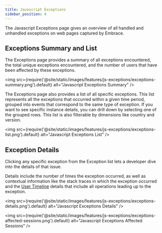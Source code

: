 ```yaml
---
title: Javascript Exceptions
sidebar_position: 4
---
```


The Javascript Exceptions page gives an overview of all handled and unhandled exceptions on web pages captured by Embrace.

## Exceptions Summary and List

The Exceptions page provides a summary of all exceptions encountered, the total unique exceptions encountered, and the number of users that have been affected by these exceptions.

<img src={require('@site/static/images/features/js-exceptions/exceptions-summary.png').default} alt="Javascript Exceptions Summary" />

The Exceptions page also provides a list of all specific exceptions. This list represents all the exceptions that
occurred within a given time period, grouped into events that correspond to the same type of exception. If you want to
see specific instance details, you can drill down by selecting one of the grouped rows. This list is also filterable by
dimensions like country and version.

<img src={require('@site/static/images/features/js-exceptions/exceptions-list.png').default} alt="Javascript Exceptions List" />

## Exception Details

Clicking any specific exception from the Exception list lets a developer dive into the details of that issue.  

Details include the number of times the exception occurred, as well as contextual information like the stack traces in which the exception occurred and the [User Timeline](/product/sessions/user-timeline.md) details that include all operations leading up to the exception.

<img src={require('@site/static/images/features/js-exceptions/exceptions-details.png').default} alt="Javascript Exceptions Details" />

<img src={require('@site/static/images/features/js-exceptions/exceptions-affected-sessions.png').default} alt="Javascript Exceptions Affected Sessions" />
